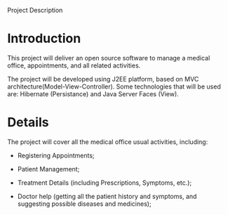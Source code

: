 Project Description

# Introduction #

This project will deliver an open source software to manage a medical office, appointments, and all related activities.

The project will be developed using J2EE platform, based on MVC architecture(Model-View-Controller). Some technologies that will be used are: Hibernate (Persistance) and Java Server Faces (View).

# Details #

The project will cover all the medical office usual activities, including:

- Registering Appointments;

- Patient Management;

- Treatment Details (including Prescriptions, Symptoms, etc.);

- Doctor help (getting all the patient history and symptoms, and suggesting possible diseases and medicines);